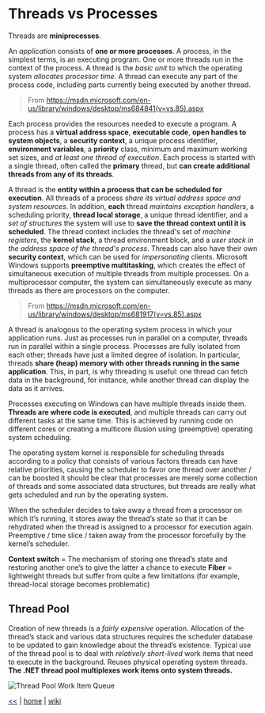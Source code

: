 # Threads vs Processes

Threads are **miniprocesses**.

An _application_ consists of **one or more processes**. A process, in the simplest terms, is an executing program. One or more threads run in the context of the process. A thread is the _basic unit_ to which the operating system _allocates processor time_. A thread can execute any part of the process code, including parts currently being executed by another thread. 
> From <https://msdn.microsoft.com/en-us/library/windows/desktop/ms684841(v=vs.85).aspx>

Each process provides the resources needed to execute a program. A process has a **virtual address space**, **executable code**, **open handles to system objects**, a **security context**, a unique process identifier, **environment variables**, a **priority** class, minimum and maximum working set sizes, and _at least one thread of execution_. Each process is started with a single thread, often called the **primary** thread, but **can create additional threads from any of its threads**.

A thread is the **entity within a process that can be scheduled for execution**. All threads of a process _share its virtual address space and system resources_. In addition, **each** thread _maintains exception handlers_, a scheduling priority, **thread local storage**, a unique thread identifier, and a _set of structures_ the system will use to **save the thread context until it is scheduled**. The thread context includes the thread's set of _machine registers_, the **kernel stack**, a thread environment block, and a _user stack in the address space of the thread's process_. Threads can also have their own **security context**, which can be used for _impersonating_ clients.
Microsoft Windows supports **preemptive multitasking**, which creates the effect of simultaneous execution of multiple threads from multiple processes. On a multiprocessor computer, the system can simultaneously execute as many threads as there are processors on the computer.
> From <https://msdn.microsoft.com/en-us/library/windows/desktop/ms681917(v=vs.85).aspx>

A thread is analogous to the operating system process in which your application runs. Just as processes run in parallel on a computer, threads run in parallel within a single process. Processes are fully isolated from each other; threads have just a limited degree of isolation. In particular, threads **share (heap) memory with other threads running in the same application**. This, in part, is why threading is useful: one thread can fetch data in the background, for instance, while another thread can display the data as it arrives.

Processes executing on Windows can have multiple threads inside them. **Threads are where code is executed**, and multiple threads can carry out different tasks at the same time. This is achieved by running code on different cores or creating a multicore illusion using (preemptive) operating system scheduling. 

The operating system kernel is responsible for scheduling threads according to a policy that consists of various factors threads can have relative priorities, causing the scheduler to favor one thread over another / can be boosted
it should be clear that processes are merely some collection of threads and some associated data structures, but threads are really what gets scheduled and run by the operating system.

When the scheduler decides to take away a thread from a processor on which it’s running, it stores away the thread’s state so that it can be rehydrated when the thread is assigned to a processor for execution again. 
Preemptive / time slice / taken away from the processor forcefully by the kernel’s scheduler.

**Context switch** = The mechanism of storing one thread’s state and restoring another one’s to give the latter a chance to execute
**Fiber** = lightweight threads but suffer from quite a few limitations (for example, thread-local storage becomes problematic)

## Thread Pool
Creation of new threads is a _fairly expensive_ operation.
Allocation of the thread’s stack and various data structures requires the scheduler database to be updated to gain knowledge about the thread’s  existence.
Typical use of the thread pool is to deal with _relatively short-lived_ work items that need to execute in the background.
Reuses physical operating system threads.
**The .NET thread pool multiplexes work items onto system threads.**

![Thread Pool Work Item Queue](https://tcy0qq.by3302.livefilestore.com/y3m_9fMJVZOgAI1hocCPcUqbFwf62XKAZ17rKjdGX71weEmpnHXDicgiCkwVdzLKQu7Ye7dRIpx4N_HdCT0ypHsxC8zROxZYU7XTRu0Suxq9tEmqf_uQicmNoLVbi2xTV7NHSZGVoekY8wMmp8_rrd9hb1IicXqugXnU3966sfNRas?width=255&height=255&cropmode=none)

[<<](../parallel.md) 
| 
[home](https://github.com/illegitimis/Tutorial) 
| 
[wiki](https://github.com/illegitimis/Tutorial/wiki) 